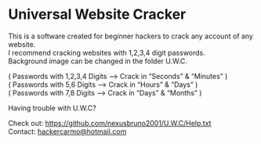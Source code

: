 # Universal Website Cracker    

This is a software created for beginner hackers to crack any account of any website.    
I recommend cracking websites with 1,2,3,4 digit passwords.    
Background image can be changed in the folder U.W.C.    

( Passwords with 1,2,3,4 Digits –> Crack in “Seconds” & “Minutes” )    
( Passwords with 5,6 Digits –> Crack in “Hours” & “Days” )    
( Passwords with 7,8 Digits –> Crack in “Days” & “Months” )    

Having trouble with U.W.C?    

Check out: https://github.com/nexusbruno2001/U.W.C/Help.txt    
Contact: hackercarmo@hotmail.com    